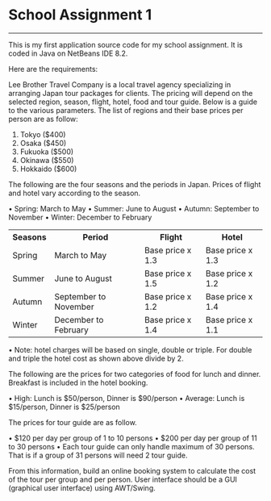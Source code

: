 <h1>School Assignment 1</h1>
  <hr>
This is my first application source code for my school assignment.
It is coded in Java on NetBeans IDE 8.2.

Here are the requirements:

Lee Brother Travel Company is a local travel agency specializing in arranging Japan tour packages for clients.
The pricing will depend on the selected region, season, flight, hotel, food and tour guide. Below is a guide to the various parameters.
The list of regions and their base prices per person are as follow:

1. Tokyo ($400)
2. Osaka ($450)
3. Fukuoka ($500)
4. Okinawa ($550)
5. Hokkaido ($600) 

The following are the four seasons and the periods in Japan. Prices of flight and hotel vary according to the season.

• Spring: March to May
• Summer: June to August
• Autumn: September to November
• Winter: December to February

<table style="width:100%">
  <tr>
    <th>Seasons</th>
    <th>Period</th>
    <th>Flight</th>
    <th>Hotel</th>
  </tr>
  <tr>
    <td>Spring</td>
    <td>March to May</td>
    <td>Base price x 1.3</td>
    <td>Base price x 1.3</td>
  </tr>
  <tr>
    <td>Summer</td>
    <td>June to August </td>
    <td>Base price x 1.5</td>
    <td>Base price x 1.2</td>
  </tr>
  <tr>
    <td>Autumn</td>
    <td>September to November</td>
    <td>Base price x 1.2</td>
    <td>Base price x 1.4</td>
  </tr>
  <tr>
    <td>Winter</td>
    <td>December to February</td>
    <td>Base price x 1.4</td>
    <td>Base price x 1.1</td>
  </tr>
</table>

• Note: hotel charges will be based on single, double or triple. For double and triple the hotel cost as shown above divide by 2.

The following are the prices for two categories of food for lunch and dinner. Breakfast is included in the hotel booking.

• High: Lunch is $50/person, Dinner is $90/person
• Average: Lunch is $15/person, Dinner is $25/person

The prices for tour guide are as follow.

• $120 per day per group of 1 to 10 persons
• $200 per day per group of 11 to 30 persons
• Each tour guide can only handle maximum of 30 persons. That is if a group of 31 persons will need 2 tour guide.

From this information, build an online booking system to calculate the cost of the tour per group and per person.
User interface should be a GUI (graphical user interface) using AWT/Swing.
